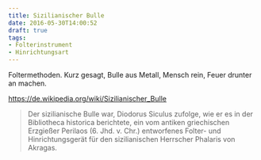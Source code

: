 ```yaml
---
title: Sizilianischer Bulle
date: 2016-05-30T14:00:52
draft: true
tags:
- Folterinstrument
- Hinrichtungsart
---
```


Foltermethoden. Kurz gesagt, Bulle aus Metall, Mensch rein, Feuer drunter
an machen.

https://de.wikipedia.org/wiki/Sizilianischer_Bulle

> Der sizilianische Bulle war, Diodorus Siculus zufolge, wie er es in der
> Bibliotheca historica berichtete, ein vom antiken griechischen Erzgießer
> Perilaos (6. Jhd. v. Chr.) entworfenes Folter- und Hinrichtungsgerät für
> den sizilianischen Herrscher Phalaris von Akragas.
